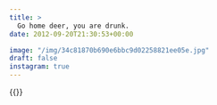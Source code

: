 ```yaml
---
title: >
  Go home deer, you are drunk.
date: 2012-09-20T21:30:53+00:00

image: "/img/34c81870b690e6bbc9d02258821ee05e.jpg"
draft: false
instagram: true
---
```


{{<photo src="/img/34c81870b690e6bbc9d02258821ee05e.jpg">}}
